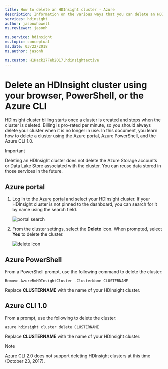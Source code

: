 ```yaml
---
title: How to delete an HDInsight cluster - Azure 
description: Information on the various ways that you can delete an HDInsight cluster.
services: hdinsight
author: jasonwhowell
ms.reviewer: jasonh

ms.service: hdinsight
ms.topic: conceptual
ms.date: 03/22/2018
ms.author: jasonh

ms.custom: H1Hack27Feb2017,hdinsightactive
---
```

# Delete an HDInsight cluster using your browser, PowerShell, or the Azure CLI

HDInsight cluster billing starts once a cluster is created and stops when the cluster is deleted. Billing is pro-rated per minute, so you should always delete your cluster when it is no longer in use. In this document, you learn how to delete a cluster using the Azure portal, Azure PowerShell, and the Azure CLI 1.0.

> [!IMPORTANT]
> Deleting an HDInsight cluster does not delete the Azure Storage accounts or Data Lake Store associated with the cluster. You can reuse data stored in those services in the future.

## Azure portal

1. Log in to the [Azure portal](https://portal.azure.com) and select your HDInsight cluster. If your HDInsight cluster is not pinned to the dashboard, you can search for it by name using the search field.
   
    ![portal search](./media/hdinsight-delete-cluster/navbar.png)

2. From the cluster settings, select the **Delete** icon. When prompted, select **Yes** to delete the cluster.
   
    ![delete icon](./media/hdinsight-delete-cluster/deletecluster.png)

## Azure PowerShell

From a PowerShell prompt, use the following command to delete the cluster:

    Remove-AzureRmHDInsightCluster -ClusterName CLUSTERNAME

Replace **CLUSTERNAME** with the name of your HDInsight cluster.

## Azure CLI 1.0

From a prompt, use the following to delete the cluster:

    azure hdinsight cluster delete CLUSTERNAME

Replace **CLUSTERNAME** with the name of your HDInsight cluster.

> [!NOTE]
> Azure CLI 2.0 does not support deleting HDInsight clusters at this time (October 23, 2017).
